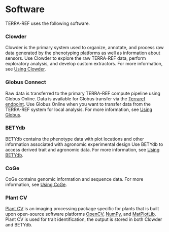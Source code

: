 # Software

TERRA-REF uses the following software.

### Clowder

Clowder is the primary system used to organize, annotate, and process raw data generated by the phenotyping platforms as well as information about sensors. Use Clowder to explore the raw TERRA-REF data, perform exploratory analysis, and develop custom extractors. For more information, see [Using Clowder](/user/using-clowder.md).

### Globus Connect

Raw data is transferred to the primary TERRA-REF compute pipeline using Globus Online. Data is available for Globus transfer via the [Terraref endpoint](https://www.globus.org/app/endpoints/403204c4-6004-11e6-8316-22000b97daec/overview).  Use Globus Online when you want to transfer data from the TERRA-REF system for local analysis. For more information, see [Using Globus](/user/using-globus.md).

### **BETYdb**

BETYdb contains the phenotype data with plot locations and other information associated with agronomic experimental design Use BETYdb to access derived trait and agronomic data. For more information, see [Using BETYdb](/user/using-betydb.md).

### **CoGe**

CoGe contains genomic information and sequence data. For more information, see [Using CoGe](/user/using-coge.md).

### Plant CV

[Plant CV](http://plantcv.danforthcenter.org/) is an imaging processing package specific for plants that is built upon open-source software platforms [OpenCV](http://opencv.org/), [NumPy](http://www.numpy.org/), and [MatPlotLib](http://matplotlib.org/). Plant CV is used for trait identification, the output is stored in both Clowder and BETYdb.

